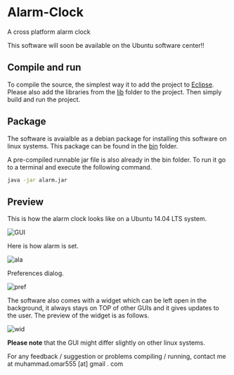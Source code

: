 # Alarm-Clock

A cross platform alarm clock

This software will soon be available on the Ubuntu software center!!


## Compile and run

To compile the source, the simplest way it to add the project to [Eclipse](https://eclipse.org/). Please also add the libraries from the [lib](https://github.com/musaeed/Alarm-Clock/tree/master/lib) folder to the project. Then simply build and run the project.

## Package

The software is avaialble as a debian package for installing this software on linux systems. This package can be found in the [bin](https://github.com/musaeed/Alarm-Clock/tree/master/bin) folder.

A pre-compiled runnable jar file is also already in the bin folder. To run it go to a terminal and execute the following command. 
```bash
java -jar alarm.jar
```

## Preview

This is how the alarm clock looks like on a Ubuntu 14.04 LTS system.

![GUI](https://github.com/musaeed/Alarm-Clock/raw/master/Screenshot%20from%202014-02-24%2002:00:09.png)

Here is how alarm is set.

![ala](https://github.com/musaeed/Alarm-Clock/raw/master/Screenshot%20from%202014-02-24%2001:59:04.png)

Preferences dialog.

![pref](https://github.com/musaeed/Alarm-Clock/raw/master/Screenshot%20from%202014-02-24%2002:00:22.png)

The software also comes with a widget which can be left open in the background, it always stays on TOP of other GUIs and it gives updates to the user. The preview of the widget is as follows.

![wid](https://github.com/musaeed/Alarm-Clock/raw/master/Screenshot%20from%202014-02-24%2002:00:54.png)

**Please note** that the GUI might differ slightly on other linux systems.

For any feedback / suggestion or problems compiling / running, contact me at muhammad.omar555 [at] gmail . com